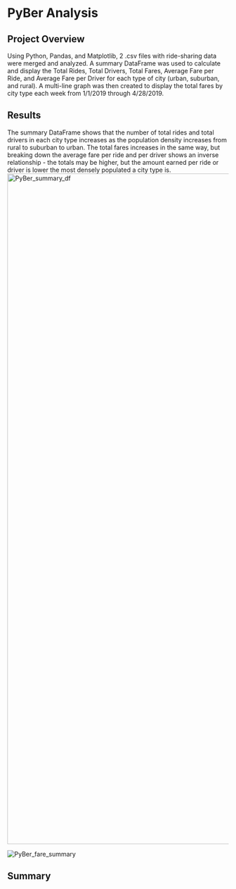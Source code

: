 # PyBer Analysis

## Project Overview
Using Python, Pandas, and Matplotlib, 2 .csv files with ride-sharing data were merged and analyzed. A summary DataFrame was used to calculate and display the Total Rides, Total Drivers, Total Fares, Average Fare per Ride, and Average Fare per Driver for each type of city (urban, suburban, and rural). A multi-line graph was then created to display the total fares by city type each week from 1/1/2019 through 4/28/2019.

## Results
The summary DataFrame shows that the number of total rides and total drivers in each city type increases as the population density increases from rural to suburban to urban. The total fares increases in the same way, but breaking down the average fare per ride and per driver shows an inverse relationship - the totals may be higher, but the amount earned per ride or driver is lower the most densely populated a city type is. 
<img width="1523" alt="PyBer_summary_df" src="https://user-images.githubusercontent.com/111674383/195530037-b434a66e-529c-4180-92c0-6a25776c6308.png">


![PyBer_fare_summary](https://user-images.githubusercontent.com/111674383/195526799-6c1f7710-cab2-4c0c-b81b-326ab63091ae.png)


## Summary
